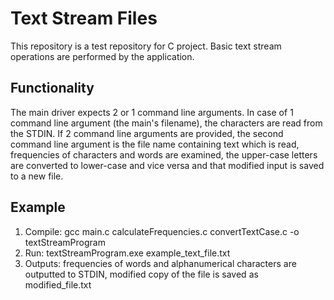 # Text Stream Files
This repository is a test repository for C project. Basic text stream operations are performed by the application.

## Functionality
The main driver expects 2 or 1 command line arguments. In case of 1 command line argument (the main's filename), the characters are read from the STDIN. If 2 command line arguments are provided, the second command line argument is the file name containing text which is read, frequencies of characters and words are examined, the upper-case letters are converted to lower-case and vice versa and that modified input is saved to a new file.

## Example
1) Compile: gcc main.c calculateFrequencies.c convertTextCase.c -o textStreamProgram
2) Run: textStreamProgram.exe example_text_file.txt
3) Outputs: frequencies of words and alphanumerical characters are outputted to STDIN, modified copy of the file is saved as modified_file.txt


